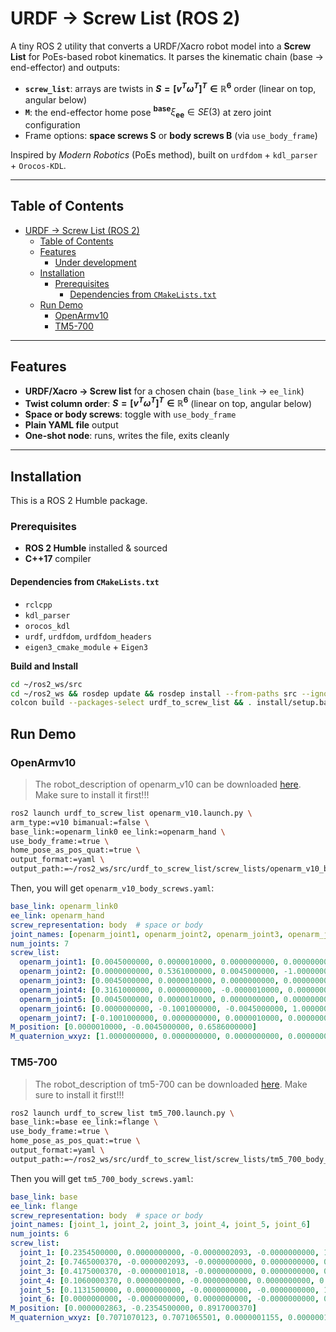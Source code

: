 # URDF → Screw List (ROS 2)

A tiny ROS 2 utility that converts a URDF/Xacro robot model into a **Screw List** for PoEs-based robot kinematics. It parses the kinematic chain (base → end-effector) and outputs:

- **`screw_list`**: arrays are twists in **$S = [v^T \omega^T]^T\in\mathbb{R}^6$** order (linear on top, angular below)
- **`M`**: the end-effector home pose $^{\mathbf{base}}\xi_{\mathbf{ee}}\in SE(3)$ at zero joint configuration  
- Frame options: **space screws S** or **body screws B** (via `use_body_frame`)

Inspired by *Modern Robotics* (PoEs method), built on `urdfdom` + `kdl_parser` + `Orocos-KDL`.

---

## Table of Contents

- [URDF → Screw List (ROS 2)](#urdf--screw-list-ros-2)
  - [Table of Contents](#table-of-contents)
  - [Features](#features)
    - [Under development](#under-development)
  - [Installation](#installation)
    - [Prerequisites](#prerequisites)
      - [Dependencies from `CMakeLists.txt`](#dependencies-from-cmakeliststxt)
  - [Run Demo](#run-demo)
    - [OpenArmv10](#openarmv10)
    - [TM5-700](#tm5-700)

---

## Features

- **URDF/Xacro → Screw list** for a chosen chain (`base_link` → `ee_link`)
- **Twist column order**: **$S = [v^T \omega^T]^T\in\mathbb{R}^6$** (linear on top, angular below)
- **Space or body screws**: toggle with `use_body_frame`
- **Plain YAML file** output
- **One-shot node**: runs, writes the file, exits cleanly

---

## Installation

This is a ROS 2 Humble package.

### Prerequisites

- **ROS 2 Humble** installed & sourced
- **C++17** compiler

#### Dependencies from `CMakeLists.txt`

- `rclcpp`
- `kdl_parser`
- `orocos_kdl`
- `urdf`, `urdfdom`, `urdfdom_headers`
- `eigen3_cmake_module` + `Eigen3`

**Build and Install**

```bash
cd ~/ros2_ws/src
cd ~/ros2_ws && rosdep update && rosdep install --from-paths src --ignore-src -r -y
colcon build --packages-select urdf_to_screw_list && . install/setup.bash
```

## Run Demo


### OpenArmv10

> The robot_description of openarm_v10 can be downloaded [here](https://github.com/enactic/openarm_description.git). Make sure to install it first!!!

```bash
ros2 launch urdf_to_screw_list openarm_v10.launch.py \
arm_type:=v10 bimanual:=false \
base_link:=openarm_link0 ee_link:=openarm_hand \
use_body_frame:=true \
home_pose_as_pos_quat:=true \
output_format:=yaml \
output_path:=~/ros2_ws/src/urdf_to_screw_list/screw_lists/openarm_v10_body_screws.yaml
```

Then, you will get `openarm_v10_body_screws.yaml`:

```yaml
base_link: openarm_link0
ee_link: openarm_hand
screw_representation: body  # space or body
joint_names: [openarm_joint1, openarm_joint2, openarm_joint3, openarm_joint4, openarm_joint5, openarm_joint6, openarm_joint7]
num_joints: 7
screw_list:
  openarm_joint1: [0.0045000000, 0.0000010000, 0.0000000000, 0.0000000000, 0.0000000000, 1.0000000000]
  openarm_joint2: [0.0000000000, 0.5361000000, 0.0045000000, -1.0000000000, 0.0000000000, 0.0000000000]
  openarm_joint3: [0.0045000000, 0.0000010000, 0.0000000000, 0.0000000000, 0.0000000000, 1.0000000000]
  openarm_joint4: [0.3161000000, 0.0000000000, -0.0000010000, 0.0000000000, 1.0000000000, 0.0000000000]
  openarm_joint5: [0.0045000000, 0.0000010000, 0.0000000000, 0.0000000000, 0.0000000000, 1.0000000000]
  openarm_joint6: [0.0000000000, -0.1001000000, -0.0045000000, 1.0000000000, 0.0000000000, 0.0000000000]
  openarm_joint7: [-0.1001000000, 0.0000000000, 0.0000010000, 0.0000000000, -1.0000000000, 0.0000000000]
M_position: [0.0000010000, -0.0045000000, 0.6586000000]
M_quaternion_wxyz: [1.0000000000, 0.0000000000, 0.0000000000, 0.0000000000]
```

### TM5-700

> The robot_description of tm5-700 can be downloaded [here](https://github.com/TechmanRobotInc/tmr_ros2/tree/humble). Make sure to install it first!!!

```bash
ros2 launch urdf_to_screw_list tm5_700.launch.py \
base_link:=base ee_link:=flange \
use_body_frame:=true \
home_pose_as_pos_quat:=true \
output_format:=yaml \
output_path:=~/ros2_ws/src/urdf_to_screw_list/screw_lists/tm5_700_body_screws.yaml
```

Then you will get `tm5_700_body_screws.yaml`:

```yaml
base_link: base
ee_link: flange
screw_representation: body  # space or body
joint_names: [joint_1, joint_2, joint_3, joint_4, joint_5, joint_6]
num_joints: 6
screw_list:
  joint_1: [0.2354500000, 0.0000000000, -0.0000002093, -0.0000000000, 1.0000000000, 0.0000006536]
  joint_2: [0.7465000370, -0.0000002093, -0.0000000000, 0.0000000000, 0.0000006536, -1.0000000000]
  joint_3: [0.4175000370, -0.0000001018, -0.0000000000, 0.0000000000, 0.0000006536, -1.0000000000]
  joint_4: [0.1060000370, 0.0000000000, -0.0000000000, 0.0000000000, 0.0000006536, -1.0000000000]
  joint_5: [0.1131500000, 0.0000000000, -0.0000000000, -0.0000000000, 1.0000000000, 0.0000003268]
  joint_6: [0.0000000000, -0.0000000000, 0.0000000000, -0.0000000000, 0.0000000000, 1.0000000000]
M_position: [0.0000002863, -0.2354500000, 0.8917000370]
M_quaternion_wxyz: [0.7071070123, 0.7071065501, 0.0000001155, 0.0000001155]
```